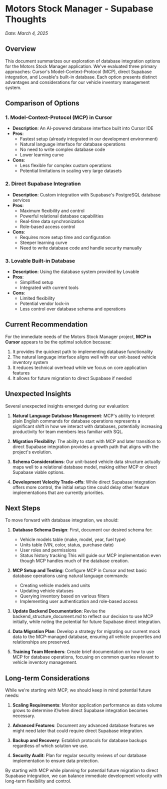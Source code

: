 # Motors Stock Manager - Supabase Thoughts
*Date: March 4, 2025*

## Overview

This document summarizes our exploration of database integration options for the Motors Stock Manager application. We've evaluated three primary approaches: Cursor's Model-Context-Protocol (MCP), direct Supabase integration, and Lovable's built-in database. Each option presents distinct advantages and considerations for our vehicle inventory management system.

## Comparison of Options

### 1. Model-Context-Protocol (MCP) in Cursor
- **Description**: An AI-powered database interface built into Cursor IDE
- **Pros**:
  - Fastest setup (already integrated in our development environment)
  - Natural language interface for database operations
  - No need to write complex database code
  - Lower learning curve
- **Cons**:
  - Less flexible for complex custom operations
  - Potential limitations in scaling very large datasets

### 2. Direct Supabase Integration
- **Description**: Custom integration with Supabase's PostgreSQL database services
- **Pros**:
  - Maximum flexibility and control
  - Powerful relational database capabilities
  - Real-time data synchronization
  - Role-based access control
- **Cons**:
  - Requires more setup time and configuration
  - Steeper learning curve
  - Need to write database code and handle security manually

### 3. Lovable Built-in Database
- **Description**: Using the database system provided by Lovable
- **Pros**:
  - Simplified setup
  - Integrated with current tools
- **Cons**:
  - Limited flexibility
  - Potential vendor lock-in
  - Less control over database schema and operations

## Current Recommendation

For the immediate needs of the Motors Stock Manager project, **MCP in Cursor** appears to be the optimal solution because:

1. It provides the quickest path to implementing database functionality
2. The natural language interface aligns well with our unit-based vehicle inventory system
3. It reduces technical overhead while we focus on core application features
4. It allows for future migration to direct Supabase if needed

## Unexpected Insights

Several unexpected insights emerged during our evaluation:

1. **Natural Language Database Management**: MCP's ability to interpret plain English commands for database operations represents a significant shift in how we interact with databases, potentially increasing productivity for team members less familiar with SQL.

2. **Migration Flexibility**: The ability to start with MCP and later transition to direct Supabase integration provides a growth path that aligns with the project's evolution.

3. **Schema Considerations**: Our unit-based vehicle data structure actually maps well to a relational database model, making either MCP or direct Supabase viable options.

4. **Development Velocity Trade-offs**: While direct Supabase integration offers more control, the initial setup time could delay other feature implementations that are currently priorities.

## Next Steps

To move forward with database integration, we should:

1. **Database Schema Design**: First, document our desired schema for:
   - Vehicle models table (make, model, year, fuel type)
   - Units table (VIN, color, status, purchase date)
   - User roles and permissions
   - Status history tracking
   This will guide our MCP implementation even though MCP handles much of the database creation.

2. **MCP Setup and Testing**: Configure MCP in Cursor and test basic database operations using natural language commands:
   - Creating vehicle models and units
   - Updating vehicle statuses
   - Querying inventory based on various filters
   - Implementing user authentication and role-based access

3. **Update Backend Documentation**: Revise the backend_structure_document.md to reflect our decision to use MCP initially, while noting the potential for future Supabase direct integration.

4. **Data Migration Plan**: Develop a strategy for migrating our current mock data to the MCP-managed database, ensuring all vehicle properties and relationships are preserved.

5. **Training Team Members**: Create brief documentation on how to use MCP for database operations, focusing on common queries relevant to vehicle inventory management.

## Long-term Considerations

While we're starting with MCP, we should keep in mind potential future needs:

1. **Scaling Requirements**: Monitor application performance as data volume grows to determine if/when direct Supabase integration becomes necessary.

2. **Advanced Features**: Document any advanced database features we might need later that could require direct Supabase integration.

3. **Backup and Recovery**: Establish protocols for database backups regardless of which solution we use.

4. **Security Audit**: Plan for regular security reviews of our database implementation to ensure data protection.

By starting with MCP while planning for potential future migration to direct Supabase integration, we can balance immediate development velocity with long-term flexibility and control. 